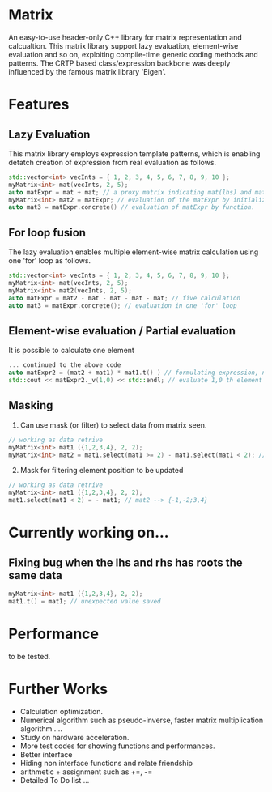 # Matrix
An easy-to-use header-only C++ library for matrix representation and calcualtion.
This matrix library support lazy evaluation, element-wise evaluation and so on, exploiting compile-time generic coding methods and patterns. 
The CRTP based class/expression backbone was deeply influenced by the famous matrix library 'Eigen'. 

# Features
## Lazy Evaluation
This matrix library employs expression template patterns, which is enabling detatch creation of expression from real evaluation as follows.
```c++
std::vector<int> vecInts = { 1, 2, 3, 4, 5, 6, 7, 8, 9, 10 };
myMatrix<int> mat(vecInts, 2, 5);
auto matExpr = mat + mat; // a proxy matrix indicating mat(lhs) and mat(rhs) to be added.
myMatrix<int> mat2 = matExpr; // evaluation of the matExpr by initialization.
auto mat3 = matExpr.concrete() // evaluation of matExpr by function.
```
## For loop fusion
The lazy evaluation enables multiple element-wise matrix calculation using one 'for' loop as follows.
```c++
std::vector<int> vecInts = { 1, 2, 3, 4, 5, 6, 7, 8, 9, 10 };
myMatrix<int> mat(vecInts, 2, 5);
myMatrix<int> mat2(vecInts, 2, 5);
auto matExpr = mat2 - mat - mat - mat - mat; // five calculation
auto mat3 = matExpr.concrete(); // evaluation in one 'for' loop
```
## Element-wise evaluation / Partial evaluation
It is possible to calculate one element 
```c++
... continued to the above code
auto matExpr2 = (mat2 + mat1) * mat1.t() ) // formulating expression, not evaluated
std::cout << matExpr2._v(1,0) << std::endl; // evaluate 1,0 th element then show (the other elements are not evaluated)
```
## Masking
1. Can use mask (or filter) to select data from matrix seen.
```c++
// working as data retrive
myMatrix<int> mat1 ({1,2,3,4}, 2, 2);
myMatrix<int> mat2 = mat1.select(mat1 >= 2) - mat1.select(mat1 < 2); // mat2 --> {-1,-2;3,4}
```
2. Mask for filtering element position to be updated
```c++
// working as data retrive
myMatrix<int> mat1 ({1,2,3,4}, 2, 2);
mat1.select(mat1 < 2) = - mat1; // mat2 --> {-1,-2;3,4}
```
# Currently working on...
## Fixing bug when the lhs and rhs has roots the same data
```c++
myMatrix<int> mat1 ({1,2,3,4}, 2, 2);
mat1.t() = mat1; // unexpected value saved
```
# Performance
to be tested.

# Further Works
* Calculation optimization. 
* Numerical algorithm such as pseudo-inverse, faster matrix multiplication algorithm ....
* Study on hardware acceleration.
* More test codes for showing functions and performances.
* Better interface
* Hiding non interface functions and relate friendship
* arithmetic + assignment such as +=, -=
* Detailed To Do list ...
